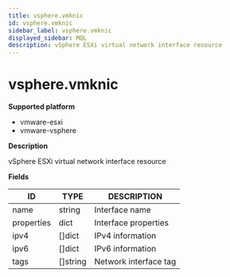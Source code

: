 ```yaml
---
title: vsphere.vmknic
id: vsphere.vmknic
sidebar_label: vsphere.vmknic
displayed_sidebar: MQL
description: vSphere ESXi virtual network interface resource
---
```


# vsphere.vmknic

**Supported platform**

- vmware-esxi
- vmware-vsphere

**Description**

vSphere ESXi virtual network interface resource

**Fields**

| ID         | TYPE             | DESCRIPTION           |
| ---------- | ---------------- | --------------------- |
| name       | string           | Interface name        |
| properties | dict             | Interface properties  |
| ipv4       | &#91;&#93;dict   | IPv4 information      |
| ipv6       | &#91;&#93;dict   | IPv6 information      |
| tags       | &#91;&#93;string | Network interface tag |
